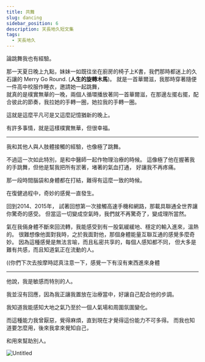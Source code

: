 ```yaml
---
title: 共舞
slug: dancing
sidebar_position: 6
description: 天長地久短文集
tags:
  - 天長地久
---
```


論跳舞我也有經驗。

那一天夏日晚上九點，妹妹一如既往坐在廚房的椅子上K書，我們那時都迷上的久石讓的 Merry Go Round. (**人生的旋轉木馬**)。
就是一首華爾滋，我那時穿著隨便一件高中校服作睡衣，邀請她一起跳舞，  
就真的是樸實無華的一晚，兩個人循環播放著同一首華爾滋，在那邊左擺右擺，配合彼此的節奏，我拉她的手轉一圈，她拉我的手轉一圈。  

這就是這麼平凡可是又這麼記憶猶新的晚上。

有許多事情，就是這樣樸實無華，但很幸福。

------
我和其他人與人肢體接觸的經驗，也像極了跳舞。

不過這一次如此特別，是和中醫師一起作物理治療的時候。
這像極了他在握著我的手跳舞，但他是幫我把所有淤著，堵著的氣血打通，
好讓我不再疼痛。

那一段時間腦袋和身體都在打結，難得有這麼一致的時候。

在復健過程中，奇妙的感覺一直發生。

回到2014、2015年，
試著回想第一次接觸高速手機和網路，那載具聯通全世界讓你驚奇的感受。
但當這一切變成空氣時，我們就不再驚奇了，變成理所當然。

氣在我倆身體不斷來回流轉，我能感受到有一股氣緩緩地、穩定的輸入進來，溫熱的。
很難想像他面對我時，之於我面對他，那個身體能量互聯互通的感覺多麼奇妙。
因為這種感覺是無法言喻，而且私密共享的，每個人感知都不同，
但大多是難有共感，而且知道氣正在流動的人。

((你們下次去按摩時認真注意一下，感覺一下有沒有東西進來身體   

-------
他說，我是敏感而特別的人。

我並沒有回應，因為我正讓我置放在治療當中，好讓自己配合他的步調。

我知道我能感知大地之氣乃至於一個人氣場和周圍氛圍變化。

而這種能力我曾厭惡，覺得麻煩，直到現在才覺得這份能力不可多得。
而我也知道要怎麼用，後來我拿來覺知自己，

和用來幫助別人。

![Untitled](https://e.brid.cf/i/2023/12/14/xxrjnz.png)